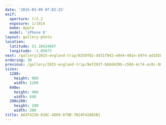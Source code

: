 ```yaml
---
date: '2015-03-09 07:02:25'
exif:
  aperture: f/2.2
  exposure: 1/1014
  make: Apple
  model: 'iPhone 6'
layout: gallery-photo
location:
  latitude: 51.18424667
  longitude: -1.85673
next: /gallery/2015-england-trip/0250f82-dd31f942-e044-401e-b974-ad18588484d3
ordering: 30
previous: /gallery/2015-england-trip/9ef2927-bb8d439b-c58d-4cf4-ac0c-805f643a1ae0
sizes:
  1280:
    height: 960
    width: 1280
  640w:
    height: 480
    width: 640
  200x200:
    height: 200
    width: 200
title: AA2F4220-816C-4D69-870B-7B24F42A02B1
---
```

